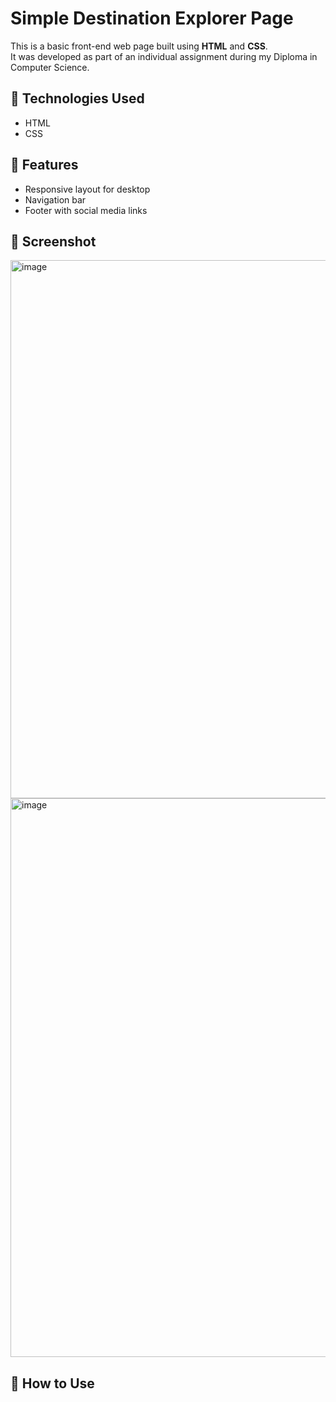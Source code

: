 # Simple Destination Explorer Page

This is a basic front-end web page built using **HTML** and **CSS**.  
It was developed as part of an individual assignment during my Diploma in Computer Science.

## 🔧 Technologies Used
- HTML
- CSS

## 🎯 Features
- Responsive layout for desktop
- Navigation bar
- Footer with social media links

## 📸 Screenshot
<img width="995" height="861" alt="image" src="https://github.com/user-attachments/assets/f557a61c-a88e-4cd5-91f4-44c570d2e9e6" />
<img width="1004" height="894" alt="image" src="https://github.com/user-attachments/assets/98996fa5-ca08-4131-bb2b-487cddd5097e" />


## 🚀 How to Use
